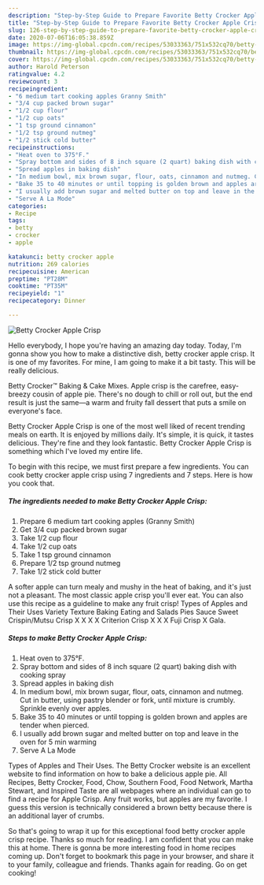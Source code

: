 ```yaml
---
description: "Step-by-Step Guide to Prepare Favorite Betty Crocker Apple Crisp"
title: "Step-by-Step Guide to Prepare Favorite Betty Crocker Apple Crisp"
slug: 126-step-by-step-guide-to-prepare-favorite-betty-crocker-apple-crisp
date: 2020-07-06T16:05:38.859Z
image: https://img-global.cpcdn.com/recipes/53033363/751x532cq70/betty-crocker-apple-crisp-recipe-main-photo.jpg
thumbnail: https://img-global.cpcdn.com/recipes/53033363/751x532cq70/betty-crocker-apple-crisp-recipe-main-photo.jpg
cover: https://img-global.cpcdn.com/recipes/53033363/751x532cq70/betty-crocker-apple-crisp-recipe-main-photo.jpg
author: Harold Peterson
ratingvalue: 4.2
reviewcount: 3
recipeingredient:
- "6 medium tart cooking apples Granny Smith"
- "3/4 cup packed brown sugar"
- "1/2 cup flour"
- "1/2 cup oats"
- "1 tsp ground cinnamon"
- "1/2 tsp ground nutmeg"
- "1/2 stick cold butter"
recipeinstructions:
- "Heat oven to 375°F."
- "Spray bottom and sides of 8 inch square (2 quart) baking dish with cooking spray"
- "Spread apples in baking dish"
- "In medium bowl, mix brown sugar, flour, oats, cinnamon and nutmeg. Cut in butter, using pastry blender or fork, until mixture is crumbly. Sprinkle evenly over apples."
- "Bake 35 to 40 minutes or until topping is golden brown and apples are tender when pierced."
- "I usually add brown sugar and melted butter on top and leave in the oven for 5 min warming"
- "Serve A La Mode"
categories:
- Recipe
tags:
- betty
- crocker
- apple

katakunci: betty crocker apple 
nutrition: 269 calories
recipecuisine: American
preptime: "PT28M"
cooktime: "PT35M"
recipeyield: "1"
recipecategory: Dinner

---
```



![Betty Crocker Apple Crisp](https://img-global.cpcdn.com/recipes/53033363/751x532cq70/betty-crocker-apple-crisp-recipe-main-photo.jpg)

Hello everybody, I hope you're having an amazing day today. Today, I'm gonna show you how to make a distinctive dish, betty crocker apple crisp. It is one of my favorites. For mine, I am going to make it a bit tasty. This will be really delicious.

Betty Crocker™ Baking &amp; Cake Mixes. Apple crisp is the carefree, easy-breezy cousin of apple pie. There&#39;s no dough to chill or roll out, but the end result is just the same—a warm and fruity fall dessert that puts a smile on everyone&#39;s face.

Betty Crocker Apple Crisp is one of the most well liked of recent trending meals on earth. It is enjoyed by millions daily. It's simple, it is quick, it tastes delicious. They're fine and they look fantastic. Betty Crocker Apple Crisp is something which I've loved my entire life.


To begin with this recipe, we must first prepare a few ingredients. You can cook betty crocker apple crisp using 7 ingredients and 7 steps. Here is how you cook that.

##### The ingredients needed to make Betty Crocker Apple Crisp:

1. Prepare 6 medium tart cooking apples (Granny Smith)
1. Get 3/4 cup packed brown sugar
1. Take 1/2 cup flour
1. Take 1/2 cup oats
1. Take 1 tsp ground cinnamon
1. Prepare 1/2 tsp ground nutmeg
1. Take 1/2 stick cold butter


A softer apple can turn mealy and mushy in the heat of baking, and it&#39;s just not a pleasant. The most classic apple crisp you&#39;ll ever eat. You can also use this recipe as a guideline to make any fruit crisp! Types of Apples and Their Uses Variety Texture Baking Eating and Salads Pies Sauce Sweet Crispin/Mutsu Crisp X X X X Criterion Crisp X X X Fuji Crisp X Gala. 

##### Steps to make Betty Crocker Apple Crisp:

1. Heat oven to 375°F.
1. Spray bottom and sides of 8 inch square (2 quart) baking dish with cooking spray
1. Spread apples in baking dish
1. In medium bowl, mix brown sugar, flour, oats, cinnamon and nutmeg. Cut in butter, using pastry blender or fork, until mixture is crumbly. Sprinkle evenly over apples.
1. Bake 35 to 40 minutes or until topping is golden brown and apples are tender when pierced.
1. I usually add brown sugar and melted butter on top and leave in the oven for 5 min warming
1. Serve A La Mode


Types of Apples and Their Uses. The Betty Crocker website is an excellent website to find information on how to bake a delicious apple pie. All Recipes, Betty Crocker, Food, Chow, Southern Food, Food Network, Martha Stewart, and Inspired Taste are all webpages where an individual can go to find a recipe for Apple Crisp. Any fruit works, but apples are my favorite. I guess this version is technically considered a brown betty because there is an additional layer of crumbs. 

So that's going to wrap it up for this exceptional food betty crocker apple crisp recipe. Thanks so much for reading. I am confident that you can make this at home. There is gonna be more interesting food in home recipes coming up. Don't forget to bookmark this page in your browser, and share it to your family, colleague and friends. Thanks again for reading. Go on get cooking!
